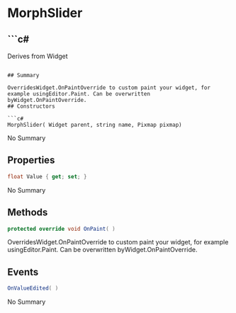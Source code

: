 # MorphSlider

## ```c#
Derives from Widget
```

## Summary

OverridesWidget.OnPaintOverride to custom paint your widget, for example usingEditor.Paint. Can be overwritten byWidget.OnPaintOverride.
## Constructors

```c#
MorphSlider( Widget parent, string name, Pixmap pixmap) 
```
No Summary
## Properties

```c#
float Value { get; set; } 
```
No Summary
## Methods

```c#
protected override void OnPaint( ) 
```
OverridesWidget.OnPaintOverride to custom paint your widget, for example usingEditor.Paint. Can be overwritten byWidget.OnPaintOverride.
## Events

```c#
OnValueEdited( ) 
```
No Summary
